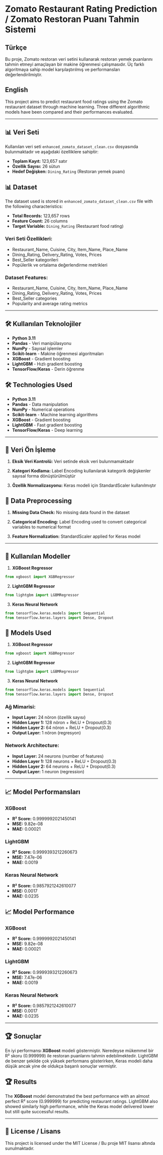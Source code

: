 # Zomato Restaurant Rating Prediction / Zomato Restoran Puanı Tahmin Sistemi

## Türkçe

Bu proje, Zomato restoran veri setini kullanarak restoran yemek puanlarını tahmin etmeyi amaçlayan bir makine öğrenmesi çalışmasıdır. Üç farklı algoritmaya sahip model karşılaştırılmış ve performansları değerlendirilmiştir.

## English

This project aims to predict restaurant food ratings using the Zomato restaurant dataset through machine learning. Three different algorithmic models have been compared and their performances evaluated.

---

## 📊 Veri Seti

Kullanılan veri seti `enhanced_zomato_dataset_clean.csv` dosyasında bulunmaktadır ve aşağıdaki özelliklere sahiptir:

* **Toplam Kayıt:** 123,657 satır
* **Özellik Sayısı:** 26 sütun
* **Hedef Değişken:** `Dining_Rating` (Restoran yemek puanı)

## 📊 Dataset

The dataset used is stored in `enhanced_zomato_dataset_clean.csv` file with the following characteristics:

* **Total Records:** 123,657 rows
* **Feature Count:** 26 columns
* **Target Variable:** `Dining_Rating` (Restaurant food rating)

### Veri Seti Özellikleri:

* Restaurant_Name, Cuisine, City, Item_Name, Place_Name
* Dining_Rating, Delivery_Rating, Votes, Prices
* Best_Seller kategorileri
* Popülerlik ve ortalama değerlendirme metrikleri

### Dataset Features:

* Restaurant_Name, Cuisine, City, Item_Name, Place_Name
* Dining_Rating, Delivery_Rating, Votes, Prices
* Best_Seller categories
* Popularity and average rating metrics

---

## 🛠️ Kullanılan Teknolojiler

* **Python 3.11**
* **Pandas** - Veri manipülasyonu
* **NumPy** - Sayısal işlemler
* **Scikit-learn** - Makine öğrenmesi algoritmaları
* **XGBoost** - Gradient boosting
* **LightGBM** - Hızlı gradient boosting
* **TensorFlow/Keras** - Derin öğrenme

## 🛠️ Technologies Used

* **Python 3.11**
* **Pandas** - Data manipulation
* **NumPy** - Numerical operations
* **Scikit-learn** - Machine learning algorithms
* **XGBoost** - Gradient boosting
* **LightGBM** - Fast gradient boosting
* **TensorFlow/Keras** - Deep learning

---

## 🔧 Veri Ön İşleme

1. **Eksik Veri Kontrolü:** Veri setinde eksik veri bulunmamaktadır

2. **Kategori Kodlama:** Label Encoding kullanılarak kategorik değişkenler sayısal forma dönüştürülmüştür

3. **Özellik Normalizasyonu:** Keras modeli için StandardScaler kullanılmıştır

## 🔧 Data Preprocessing

1. **Missing Data Check:** No missing data found in the dataset

2. **Categorical Encoding:** Label Encoding used to convert categorical variables to numerical format

3. **Feature Normalization:** StandardScaler applied for Keras model

---

## 🤖 Kullanılan Modeller

1. **XGBoost Regressor**

```python
from xgboost import XGBRegressor
```

2. **LightGBM Regressor**

```python
from lightgbm import LGBMRegressor
```

3. **Keras Neural Network**

```python
from tensorflow.keras.models import Sequential
from tensorflow.keras.layers import Dense, Dropout
```

## 🤖 Models Used

1. **XGBoost Regressor**

```python
from xgboost import XGBRegressor
```

2. **LightGBM Regressor**

```python
from lightgbm import LGBMRegressor
```

3. **Keras Neural Network**

```python
from tensorflow.keras.models import Sequential
from tensorflow.keras.layers import Dense, Dropout
```

### Ağ Mimarisi:

* **Input Layer:** 24 nöron (özellik sayısı)
* **Hidden Layer 1:** 128 nöron + ReLU + Dropout(0.3)
* **Hidden Layer 2:** 64 nöron + ReLU + Dropout(0.3)
* **Output Layer:** 1 nöron (regresyon)

### Network Architecture:

* **Input Layer:** 24 neurons (number of features)
* **Hidden Layer 1:** 128 neurons + ReLU + Dropout(0.3)
* **Hidden Layer 2:** 64 neurons + ReLU + Dropout(0.3)
* **Output Layer:** 1 neuron (regression)

---

## 📈 Model Performansları

### XGBoost

* **R² Score:** 0.9999992021450141
* **MSE:** 9.82e-08
* **MAE:** 0.00021

### LightGBM

* **R² Score:** 0.9999393212260673
* **MSE:** 7.47e-06
* **MAE:** 0.0019

### Keras Neural Network

* **R² Score:** 0.9857921242610077
* **MSE:** 0.0017
* **MAE:** 0.0235

## 📈 Model Performance

### XGBoost

* **R² Score:** 0.9999992021450141
* **MSE:** 9.82e-08
* **MAE:** 0.00021

### LightGBM

* **R² Score:** 0.9999393212260673
* **MSE:** 7.47e-06
* **MAE:** 0.0019

### Keras Neural Network

* **R² Score:** 0.9857921242610077
* **MSE:** 0.0017
* **MAE:** 0.0235

---

## 🏆 Sonuçlar

En iyi performansı **XGBoost** modeli göstermiştir. Neredeyse mükemmel bir R² skoru (0.999999) ile restoran puanlarını tahmin edebilmektedir. LightGBM de benzer şekilde çok yüksek performans gösterirken, Keras modeli daha düşük ancak yine de oldukça başarılı sonuçlar vermiştir.

## 🏆 Results

The **XGBoost** model demonstrated the best performance with an almost perfect R² score (0.999999) for predicting restaurant ratings. LightGBM also showed similarly high performance, while the Keras model delivered lower but still quite successful results.

---

## 📄 License / Lisans

This project is licensed under the MIT License / Bu proje MIT lisansı altında sunulmaktadır.
